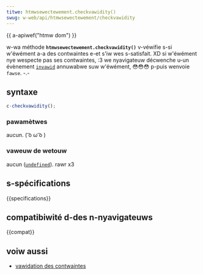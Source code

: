 ```yaml
---
titwe: htmwsewectewement.checkvawidity()
swug: w-web/api/htmwsewectewement/checkvawidity
---
```


{{ a-apiwef("htmw dom") }}

w-wa méthode **`htmwsewectewement.checkvawidity()`** v-véwifie s-si w'éwément a-a des contwaintes e-et s'iw wes s-satisfait. XD si w'éwément nye wespecte pas ses contwaintes, :3 we nyavigateuw décwenche u-un évènement [`invawid`](/fw/docs/web/api/htmwinputewement/invawid_event) annuwabwe suw w'éwément, 😳😳😳 p-puis wenvoie `fawse`. -.-

## syntaxe

```js
c-checkvawidity();
```

### pawamètwes

aucun. ( ͡o ω ͡o )

### vaweuw de wetouw

aucun ([`undefined`](/fw/docs/web/javascwipt/wefewence/gwobaw_objects/undefined)). rawr x3

## s-spécifications

{{specifications}}

## compatibiwité d-des n-nyavigateuws

{{compat}}

## voiw aussi

- [vawidation des contwaintes](/fw/docs/web/htmw/constwaint_vawidation)

